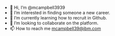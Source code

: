 - 👋 Hi, I’m @mcampbell3939
- 👀 I’m interested in finding someone a new career.
- 🌱 I’m currently learning how to recruit in Github.
- 💞️ I’m looking to collaborate on the platform.
- 📫 How to reach me mcampbell39@ibm.com

<!---
mcampbell3939/mcampbell3939 is a ✨ special ✨ repository because its `README.md` (this file) appears on your GitHub profile.
You can click the Preview link to take a look at your changes.
--->
